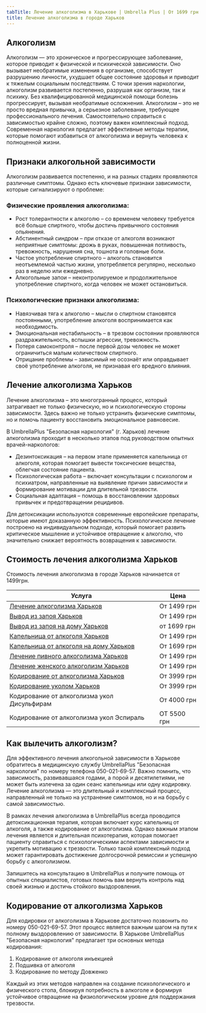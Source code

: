 ```yaml
---
tabTitle: Лечение алкоголизма в Харькове | Umbrella Plus | От 1699 грн
title: Лечение алкоголизма в городе Харьков
---
```


## Алкоголизм 

Алкоголизм — это хроническое и прогрессирующее заболевание, которое приводит к физической и психической зависимости. Оно вызывает необратимые изменения в организме, способствует разрушению личности, ухудшает общее состояние здоровья и приводит к тяжелым социальным последствиям. С точки зрения наркологии, алкоголизм развивается постепенно, разрушая как организм, так и психику. Без квалифицированной медицинской помощи болезнь прогрессирует, вызывая необратимые осложнения. Алкоголизм – это не просто вредная привычка, а серьезное заболевание, требующее профессионального лечения. Самостоятельно справиться с зависимостью крайне сложно, поэтому важен комплексный подход. Современная наркология предлагает эффективные методы терапии, которые помогают избавиться от алкоголизма и вернуть человека к полноценной жизни.

## Признаки алкогольной зависимости

Алкоголизм развивается постепенно, и на разных стадиях проявляются различные симптомы. Однако есть ключевые признаки зависимости, которые сигнализируют о проблеме:

### Физические проявления алкоголизма:

* Рост толерантности к алкоголю – со временем человеку требуется всё больше спиртного, чтобы достичь привычного состояния опьянения.
* Абстинентный синдром – при отказе от алкоголя возникают неприятные симптомы: дрожь в руках, повышенная потливость, тревожность, нарушения сна, тошнота и головные боли.
* Частое употребление спиртного – алкоголь становится неотъемлемой частью жизни, употребляется регулярно, несколько раз в неделю или ежедневно.
* Алкогольные запои – неконтролируемое и продолжительное употребление спиртного, когда человек не может остановиться.

### Психологические признаки алкоголизма:

* Навязчивая тяга к алкоголю – мысли о спиртном становятся постоянными, употребление алкоголя воспринимается как необходимость.
* Эмоциональная нестабильность – в трезвом состоянии проявляются раздражительность, вспышки агрессии, тревожность.
* Потеря самоконтроля – после первой дозы человек не может ограничиться малым количеством спиртного.
* Отрицание проблемы – зависимый не осознаёт или оправдывает своё употребление алкоголя, не признавая его вредного влияния.

## Лечение алкоголизма Харьков

Лечение алкоголизма – это многогранный процесс, который затрагивает не только физическую, но и психологическую стороны зависимости. Здесь важно не только устранить физические симптомы, но и помочь пациенту восстановить эмоциональное равновесие.

В UmbrellaPlus "Безопасная наркология" (г. Харьков) лечение алкоголизма проходит в несколько этапов под руководством опытных врачей-наркологов:

* Дезинтоксикация – на первом этапе применяется капельница от алкоголя, которая помогает вывести токсические вещества, облегчая состояние пациента.
* Психологическая работа – включает консультации с психологом и психиатром, направленные на выявление причин зависимости и формирование мотивации для длительной трезвости.
* Социальная адаптация – помощь в восстановлении здоровых привычек и предотвращении рецидивов.

Для детоксикации используются современные европейские препараты, которые имеют доказанную эффективность. Психологическое лечение построено на индивидуальном подходе, который помогает развить критическое мышление и устойчивое отвращение к алкоголю, что значительно снижает вероятность возвращения к зависимости.

## Стоимость лечения алкоголизма Харьков

Стоимость лечения алкоголизма в городе Харьков начинается от 1499грн.

| Услуга                                                                          | Цена        |
| ------------------------------------------------------------------------------- | ----------- |
| [Лечение алкоголизма Харьков](lechenie_alkogolizma_v_kharkove)                  | От 1499 грн |
| [Вывод из запоя Харьков](vivod-iz-zapoia-kharkiv)                               | От 1499 грн |
| [Вывод из запоя на дому Харьков](vivod-iz-zapoia-na-domy-kharkiv)               | от 1699 грн |
| [Капельница от алкоголя Харьков](kapelnitsya-ot-alc)                            | От 1499 грн |
| [Капельница от алкоголя на дому Харьков](kapelnica-ot-alkogola-na-domy-kharkiv) | От 1699 грн |
| [Лечение пивного алкоголизма Харьков](lechenie_pivnogo_alkogolizma_kharkiv)     | От 1499 грн |
| [Лечение женского алкоголизм Харьков](lechenie_jenskogo_alkogolizma_kharkiv)    | От 1499 грн |
| [Кодирование от алкоголизма Харьков](kodirovka_ot_alkogolizma_kharkiv)          | От 3999 грн |
| [Кодирование уколом Харьков](kodirovka_ot_alkogolizma_ykolom_kharkov)           | От 3999 грн |
| Кодирование от алкоголизма укол Дисульфирам                                     | От 4000 грн |
| Кодирование от алкоголизма укол Эспираль                                        | ОТ 5500 грн |

## Как вылечить алкоголизм?

Для эффективного лечения алкогольной зависимости в Харькове обратитесь в медицинскую службу UmbrellaPlus "Безопасная наркология" по номеру телефона 050-021-69-57. Важно помнить, что зависимость, развивавшаяся годами, а порой и десятилетиями, не может быть излечена за один сеанс капельницы или одну кодировку. Лечение алкоголизма — это длительный и комплексный процесс, направленный не только на устранение симптомов, но и на борьбу с самой зависимостью.

В рамках лечения алкоголизма в UmbrellaPlus всегда проводится детоксикационная терапия, которая включает курс капельниц от алкоголя, а также кодирование от алкоголизма. Однако важным этапом лечения является и длительная психотерапия, которая помогает пациенту справиться с психологическими аспектами зависимости и укрепить мотивацию к трезвости. Только такой комплексный подход может гарантировать достижение долгосрочной ремиссии и успешную борьбу с алкоголизмом.

Запишитесь на консультацию в UmbrellaPlus и получите помощь от опытных специалистов, готовых помочь вам вернуть контроль над своей жизнью и достичь стойкого выздоровления.

## Кодирование от алкоголизма Харьков

Для кодировки от алкоголизма в Харькове достаточно позвонить по номеру 050-021-69-57. Этот процесс является важным шагом на пути к полному выздоровлению от зависимости. В Харькове UmbrellaPlus "Безопасная наркология" предлагает три основных метода кодирования:

1. Кодирование от алкоголя инъекцией
2. Подшивка от алкоголя
3. Кодирование по методу Довженко

Каждый из этих методов направлен на создание психологического и физического стопа, блокируя потребность в алкоголе и формируя устойчивое отвращение на физиологическом уровне для поддержания трезвости.
